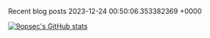 Recent blog posts 2023-12-24 00:50:06.353382369 +0000

[![9opsec's GitHub stats](https://github-readme-stats.vercel.app/api?username=9opsec)](https://github.com/9opsec/github-readme-stats)
